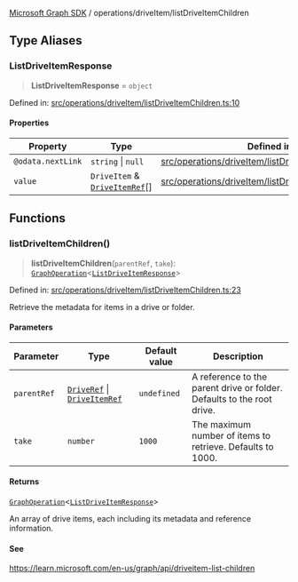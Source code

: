 [Microsoft Graph SDK](../../modules.md) / operations/driveItem/listDriveItemChildren

## Type Aliases

### ListDriveItemResponse

> **ListDriveItemResponse** = `object`

Defined in: [src/operations/driveItem/listDriveItemChildren.ts:10](https://github.com/Future-Secure-AI/microsoft-graph/blob/6f587d043e8277194e9b2feca914ab2cba9d258d/src/operations/driveItem/listDriveItemChildren.ts#L10)

#### Properties

| Property | Type | Defined in |
| ------ | ------ | ------ |
| <a id="odatanextlink"></a> `@odata.nextLink` | `string` \| `null` | [src/operations/driveItem/listDriveItemChildren.ts:12](https://github.com/Future-Secure-AI/microsoft-graph/blob/6f587d043e8277194e9b2feca914ab2cba9d258d/src/operations/driveItem/listDriveItemChildren.ts#L12) |
| <a id="value"></a> `value` | `DriveItem` & [`DriveItemRef`](../../models/DriveItemRef.md#driveitemref)[] | [src/operations/driveItem/listDriveItemChildren.ts:11](https://github.com/Future-Secure-AI/microsoft-graph/blob/6f587d043e8277194e9b2feca914ab2cba9d258d/src/operations/driveItem/listDriveItemChildren.ts#L11) |

## Functions

### listDriveItemChildren()

> **listDriveItemChildren**(`parentRef`, `take`): [`GraphOperation`](../../models/GraphOperation.md#graphoperation)\<[`ListDriveItemResponse`](#listdriveitemresponse)\>

Defined in: [src/operations/driveItem/listDriveItemChildren.ts:23](https://github.com/Future-Secure-AI/microsoft-graph/blob/6f587d043e8277194e9b2feca914ab2cba9d258d/src/operations/driveItem/listDriveItemChildren.ts#L23)

Retrieve the metadata for items in a drive or folder.

#### Parameters

| Parameter | Type | Default value | Description |
| ------ | ------ | ------ | ------ |
| `parentRef` | [`DriveRef`](../../models/DriveRef.md#driveref) \| [`DriveItemRef`](../../models/DriveItemRef.md#driveitemref) | `undefined` | A reference to the parent drive or folder. Defaults to the root drive. |
| `take` | `number` | `1000` | The maximum number of items to retrieve. Defaults to 1000. |

#### Returns

[`GraphOperation`](../../models/GraphOperation.md#graphoperation)\<[`ListDriveItemResponse`](#listdriveitemresponse)\>

An array of drive items, each including its metadata and reference information.

#### See

https://learn.microsoft.com/en-us/graph/api/driveitem-list-children
